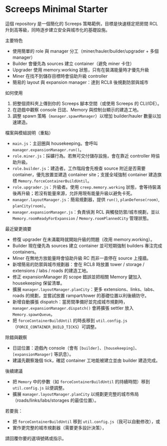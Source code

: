 # Screeps Minimal Starter

這個 repository 是一個簡化的 Screeps 策略範例，目標是快速穩定把房間 RCL 升到高等級，同時逐步建立安全與城市化的基礎設施。

主要特色

- 使用簡單的 role 與 manager 分工（miner/hauler/builder/upgrader + 多個 manager）
- Builder 會優先為 sources 建立 container（避免 miner 卡住）
- Upgrader 使用 memory.working 狀態，只有在裝滿能量時才優先升級
- Miner 在找不到儲存目標時會協助升級 controller
- 簡易的 layout 與 expansion manager：達到 RCL8 後規劃防禦與城市

如何使用

1. 把整個資料夾上傳到你的 Screeps 腳本空間（或使用 Screeps 的 CLI/IDE）。
2. 在遊戲中觀察 console 日誌、Memory 與控制台顯示的建造工地。
3. 調整 spawn 策略（`manager.spawnManager`）以增加 builder/hauler 數量以加速建造。

檔案與模組說明（重點）

- `main.js`：主迴圈與 housekeeping。會呼叫 `manager.expansionManager.run()`。
- `role.miner.js`：採礦行為。若無可交付儲存設施，會在靠近 controller 時協助升級。
- `role.builder.js`：建造者。工作階段會先檢查 source 附近是否需要 container，優先放置並建造 container site；支援全域強制 container 建造旗標 `Memory.forceContainerBuildUntil`。
- `role.upgrader.js`：升級者。使用 `creep.memory.working` 狀態，會等待裝滿後再升級；若沒有能量來源，允許用現有能量升級以避免卡死。
- `manager.layoutManager.js`：簡易規劃器，提供 `run()`, `planDefense(room)`, `planCity(room)`。
- `manager.expansionManager.js`：負責偵測 RCL 與觸發防禦/城市規劃，並以 `Memory.roomReadyForExpansion` / `Memory.roomPlannedCity` 管理狀態。

最近變更摘要

- 修復 upgrader 在未滿載時就開始升級的問題（改用 memory.working）。
- Builder 現在優先為 sources 建立 container 並可短期強制 builders 專注完成 containers。
- Miner 在無地方放能量時會協助升級 RC 而非一直停在 source 上撞牆。
- 新增簡易的防禦與城市規劃器：會在 RCL8 時放置 tower / storage / extensions / labs / roads 的建造工地。
- 修正 expansionManager 的 scope 錯誤並把相關 Memory 鍵加入 housekeeping 保留清單。
- 擴展 `manager.layoutManager.planCity`：更多 extensions、links、labs、roads 的規劃，並嘗試放置 rampart/tower 的基礎位置以利後續防守。
- 新增自動擴張 dispatch：當房間準備好並完成城市規劃時，`manager.expansionManager.dispatch()` 會將擴張 settler 放入 `Memory.spawnQueue`。
- 把 `forceContainerBuildUntil` 的時長移到 `util.config.js`（`FORCE_CONTAINER_BUILD_TICKS`）可調整。

除錯與觀察

- 日誌位置：遊戲內 console（會有 `[builder]`、`[housekeeping]`、`[expansionManager]` 等訊息）。
- 建議先觀察幾個 tick，確認 container 工地能被建立並由 builder 建造完成。

後續建議

- 把 `Memory` 中的參數（如 `forceContainerBuildUntil` 的持續時間）移到 `util.config.js` 以便調整。
- 擴展 `manager.layoutManager.planCity` 以規劃更完整的城市佈局（roads/links/labs/storages 的最佳位置）。

若要我：

- 把 `forceContainerBuildUntil` 移到 `util.config.js`（我可以自動修改），或
- 實作更完整的城市規劃器（需要更多設計決策），

請回覆你要的選項號碼或指示。
